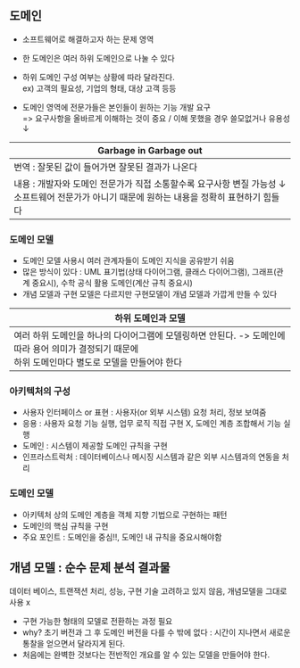 ## 도메인
- 소프트웨어로 해결하고자 하는 문제 영역
- 한 도메인은 여러 하위 도메인으로 나눌 수 있다
- 하위 도메인 구성 여부는 상황에 따라 달라진다. 
<br> ex) 고객의 필요성, 기업의 형태, 대상 고객 등등

- 도메인 영역에 전문가들은 본인들이 원하는 기능 개발 요구
<br> => 요구사항을 올바르게 이해하는 것이 중요 / 이해 못했을 경우 쓸모없거나 유용성 ↓

| Garbage in Garbage out                                                                |
|---------------------------------------------------------------------------------------|
| 번역 : 잘못된 값이 들어가면 잘못된 결과가 나온다                                                          |
| 내용 : 개발자와 도메인 전문가가 직접 소통할수록 요구사항 변질 가능성 ↓<br/>소프트웨어 전문가가 아니기 때문에 원하는 내용을 정확히 표현하기 힘들다 |

### 도메인 모델
- 도메인 모델 사용시 여러 관계자들이 도메인 지식을 공유받기 쉬움 
- 많은 방식이 있다 : UML 표기법(상태 다이어그램, 클래스 다이어그램), 그래프(관계 중요시), 수학 공식 활용 도메인(계산 규칙 중요시)  
- 개념 모델과 구현 모델은 다르지만 구현모델이 개념 모델과 가깝게 만들 수 있다

| 하위 도메인과 모델                                                                               |
|------------------------------------------------------------------------------------------|
| 여러 하위 도메인을 하나의 다이어그램에 모델링하면 안된다. -> 도메인에 따라 용어 의미가 결정되기 때문에<br/>하위 도메인마다 별도로 모델을 만들어야 한다 |


### 아키텍처의 구성
- 사용자 인터페이스 or 표현 : 사용자(or 외부 시스템) 요청 처리, 정보 보여줌 
- 응용 : 사용자 요청 기능 실행, 업무 로직 직접 구현 X, 도메인 계층 조합해서 기능 실행 
- 도메인 : 시스템이 제공할 도메인 규칙을 구현
- 인프라스트럭처 : 데이터베이스나 메시징 시스템과 같은 외부 시스템과의 연동을 처리

### 도메인 모델
- 아키텍처 상의 도메인 계층을 객체 지향 기법으로 구현하는 패턴
- 도메인의 핵심 규칙을 구현
- 주요 포인트 : 도메인을 중심!!, 도메인 내 규칙을 중요시해야함

## 개념 모델 : 순수 문제 분석 결과물    
데이터 베이스, 트랜잭션 처리, 성능, 구현 기술 고려하고 있지 않음, 개념모델을 그대로 사용 x 
- 구현 가능한 형태의 모델로 전환하는 과정 필요
- why? 초기 버전과 그 후 도메인 버전을 다를 수 밖에 없다 : 시간이 지나면서 새로운 통찰을 얻으면서 달라지게 된다.
- 처음에는 완벽한 것보다는 전반적인 개요를 알 수 있는 모델을 만들어야 한다.
